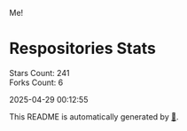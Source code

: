 Me!

# Respositories Stats
Stars Count: 241  
Forks Count: 6

2025-04-29 00:12:55  

This README is automatically generated by [🐰](https://github.com/rnitta/rnitta).
